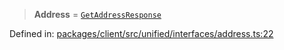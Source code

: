 > **Address** = [`GetAddressResponse`](../interfaces/GetAddressResponse.md)

Defined in: [packages/client/src/unified/interfaces/address.ts:22](https://github.com/signalwire/signalwire-js/blob/52fa77b6c8db68f4c99b30b3776f45a4309e15bf/packages/client/src/unified/interfaces/address.ts#L22)
